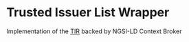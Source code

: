 # Trusted Issuer List Wrapper
Implementation of the [TIR](addLink) backed by NGSI-LD Context Broker
